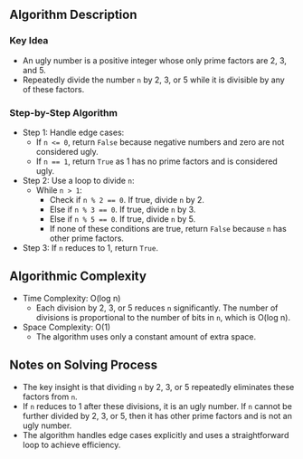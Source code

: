 ## Algorithm Description
### Key Idea
- An ugly number is a positive integer whose only prime factors are 2, 3, and 5.
- Repeatedly divide the number ```n``` by 2, 3, or 5 while it is divisible by any of these factors.

### Step-by-Step Algorithm
- Step 1: Handle edge cases:
  - If ```n <= 0```, return ```False``` because negative numbers and zero are not considered ugly.
  - If ```n == 1```, return ```True``` as 1 has no prime factors and is considered ugly.
- Step 2: Use a loop to divide ```n```:
  - While ```n > 1```:
    - Check if ```n % 2 == 0```. If true, divide ```n``` by 2.
    - Else if ```n % 3 == 0```. If true, divide ```n``` by 3.
    - Else if ```n % 5 == 0```. If true, divide ```n``` by 5.
    - If none of these conditions are true, return ```False``` because ```n``` has other prime factors.
- Step 3: If ```n``` reduces to 1, return ```True```.

## Algorithmic Complexity
- Time Complexity: O(log n)
  - Each division by 2, 3, or 5 reduces ```n``` significantly. The number of divisions is proportional to the number of bits in ```n```, which is O(log n).
- Space Complexity: O(1)
  - The algorithm uses only a constant amount of extra space.

## Notes on Solving Process
- The key insight is that dividing ```n``` by 2, 3, or 5 repeatedly eliminates these factors from ```n```.
- If ```n``` reduces to 1 after these divisions, it is an ugly number. If ```n``` cannot be further divided by 2, 3, or 5, then it has other prime factors and is not an ugly number.
- The algorithm handles edge cases explicitly and uses a straightforward loop to achieve efficiency.